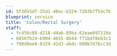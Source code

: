 ```yaml
---
id: 5f3055df-35d1-40ec-b324-7203b7f5dc7b
blueprint: service
title: 'Colon/Rectal Surgery'
staff:
  - fc456c08-d218-4dab-89ba-62eae697219a
  - b656fb24-b904-4b55-8b44-f71bd78eb3c3
  - f98d8ee8-8329-42d3-abdc-680b7d76cc3d
---
```

